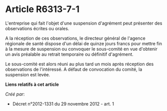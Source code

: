 # Article R6313-7-1

L'entreprise qui fait l'objet d'une suspension d'agrément peut présenter des observations écrites ou orales.

A la réception de ces observations, le directeur général de l'agence régionale de santé dispose d'un délai de quinze jours
francs pour mettre fin à la mesure de suspension ou convoquer le sous-comité en vue d'obtenir un avis préalable au retrait
temporaire ou définitif d'agrément.

Le sous-comité est alors réuni au plus tard un mois après réception des observations de l'intéressé. A défaut de convocation
du comité, la suspension est levée.

**Liens relatifs à cet article**

_Créé par_:

  - Décret n°2012-1331 du 29 novembre 2012 - art. 1
